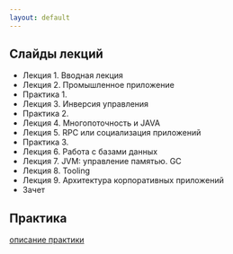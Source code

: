 ```yaml
---
layout: default
---
```


## Слайды лекций
* Лекция 1. Вводная лекция
* Лекция 2. Промышленное приложение
* Практика 1. 
* Лекция 3. Инверсия управления
* Практика 2.
* Лекция 4. Многопоточность и JAVA
* Лекция 5. RPC или социализация приложений
* Практика 3.
* Лекция 6. Работа с базами данных
* Лекция 7. JVM: управление памятью. GC
* Лекция 8. Tooling
* Лекция 9. Архитектура корпоративных приложений
* Зачет

## Практика
[описание практики](doc/practice.md)
